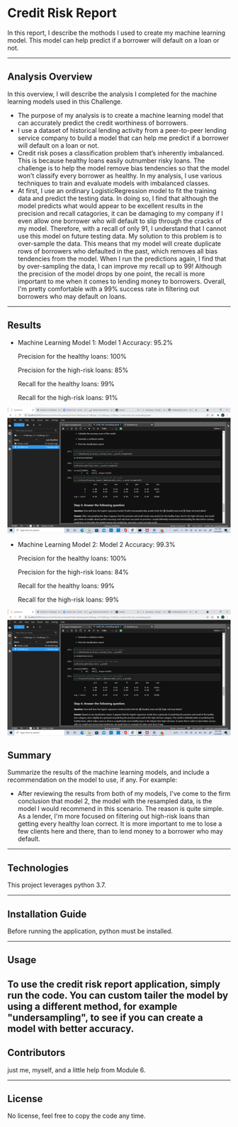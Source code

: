 # Credit Risk Report
In this report, I describe the mothods I used to create my machine learning model. This model can help predict if a borrower will default on a loan or not.

---

## Analysis Overview 

In this overview, I will describe the analysis I completed for the machine learning models used in this Challenge. 

* The purpose of my analysis is to create a machine learning model that can accurately predict the credit worthiness of borrowers.
* I use a dataset of historical lending activity from a peer-to-peer lending service company to build a model that can help me predict if a borrower will default on a loan or not.
* Credit risk poses a classification problem that’s inherently imbalanced. This is because healthy loans easily outnumber risky loans. The challenge is to help the model remove bias tendencies so that the model won't classify every borrower as healthy. In my analysis, I use various techniques to train and evaluate models with imbalanced classes. 
* At first, I use an ordinary LogisticRegression model to fit the training data and predict the testing data. In doing so, I find that although the model predicts what would appear to be excellent results in the precision and recall catagories, it can be damaging to my company if I even allow one borrower who will default to slip through the cracks of my model. Therefore, with a recall of only 91, I understand that I cannot use this model on future testing data. My solution to this problem is to over-sample the data. This means that my model will create duplicate rows of borrowers who defaulted in the past, which removes all bias tendencies from the model. When I run the predictions again, I find that by over-sampling the data, I can improve my recall up to 99! Although the precision of the model drops by one point, the recall is more important to me when it comes to lending money to borrowers. Overall, I'm pretty comfortable with a 99% success rate in filtering out borrowers who may default on loans.

---

## Results



* Machine Learning Model 1:
   Model 1 Accuracy: 95.2%
   
   Precision for the healthy loans: 100% 
   
   Precision for the high-risk loans: 85%
   
   Recall for the healthy loans: 99%
   
   Recall for the high-risk loans: 91%
   
 ![screenshot of model 1 report](https://github.com/chaimkriger/Challenge_12/blob/main/Screenshot%20(38).png)

* Machine Learning Model 2:
   Model 2 Accuracy: 99.3%
   
   Precision for the healthy loans: 100% 
   
   Precision for the high-risk loans: 84%
   
   Recall for the healthy loans: 99%
   
   Recall for the high-risk loans: 99%
   
 ![screenshot of model 2 report](https://github.com/chaimkriger/Challenge_12/blob/f2eabf745ca782973c120ab8d482f94393fce109/Screenshot%20(39).png)

## Summary

Summarize the results of the machine learning models, and include a recommendation on the model to use, if any. For example:
* After reviewing the results from both of my models, I've come to the firm conclusion that model 2, the model with the resampled data, is the model I would recommend in this scenario. The reason is quite simple. As a lender, I'm more focused on filtering out high-risk loans than getting every healthy loan correct. It is more important to me to lose a few clients here and there, than to lend money to a borrower who may default.

---

## Technologies

This project leverages python 3.7.

---

## Installation Guide

Before running the application, python must be installed.

---

## Usage

To use the credit risk report application, simply run the code. You can custom tailer the model by using a different method, for example "undersampling", to see if you can create a model with better accuracy.
---

## Contributors

just me, myself, and a little help from Module 6.

---

## License

No license, feel free to copy the code any time.






